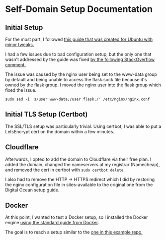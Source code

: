 # Self-Domain Setup Documentation

## Initial Setup
For the most part, I followed [this guide that was created for Ubuntu with minor tweaks.](https://www.digitalocean.com/community/tutorials/how-to-serve-flask-applications-with-gunicorn-and-nginx-on-ubuntu-22-04)

I had a few issues due to bad configuration setup, but the only one that wasn't addressed by the guide was fixed [by the following StackOverflow comment.](https://stackoverflow.com/a/69992384)

The issue was caused by the nginx user being set to the www-data group by default and being unable to access the flask.sock file because it's owned by the flask group. I moved the nginx user into the flask group which fixed the issue.

`sudo sed -i 's/user www-data;/user flask;/' /etc/nginx/nginx.conf`

## Initial TLS Setup (Certbot)
The SSL/TLS setup was particularly trivial. Using certbot, I was able to put a LetsEncrypt cert on the domain within a few minutes.

## Cloudflare
Afterwards, I opted to add the domain to Cloudflare via their free plan. I added the domain, changed the nameservers at my registrar (Namecheap), and removed the cert in certbot with `sudo certbot delete`. 

I also had to remove the HTTP -> HTTPS redirect which I did by restoring the nginx configuration file in sites-available to the original one from the Digital Ocean setup guide.

## Docker

At this point, I wanted to test a Docker setup, so I installed the Docker engine [using the standard guide from Docker](https://docs.docker.com/engine/install/debian/). 

The goal is to reach a setup similar to the [one in this example repo.](https://github.com/docker/awesome-compose/tree/master/nginx-wsgi-flask)
